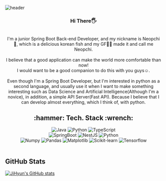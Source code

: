 ![header](https://capsule-render.vercel.app/api?type=waving&color=auto&height=300&section=header&text=Neopchi🐟&fontSize=90)
<div align="center">
  <h3>Hi There🖐</h3>
  <br/>
  I'm a junior Spring Boot Back-end Developer, and my nickname is Neopchi🐠, which is a delicious korean fish and my GF🙆‍♀️ made it and call me Neopchi.
  <br/><br/>
  I believe that a good application can make the world more comfortable than now!<br/>I would want to be a good companion to do this with you guys☺.
  <br/><br/>
  Even though I'm a Spring Boot Developer, but I'm interested in python as a second language, and usually use it when I want to make something interesting such as Data Science and Artificial Intelligence(Although I'm a novice), in addition, a simple API Server(Fast API). Because I believe that I can develop almost everything, which I think of, with python.

  <h2>
  :hammer: Tech. Stack :wrench:
  </h2>
  <img alt="Java" src ="https://img.shields.io/badge/Java-EF2D5E.svg?&style=for-the-badge&logo=Java&logoColor=white"/>
  <img alt="Python" src ="https://img.shields.io/badge/Python-3776AB.svg?&style=for-the-badge&logo=Python&logoColor=white"/>
  <img alt="TypeScript" src ="https://img.shields.io/badge/TypeScript-3178C6.svg?&style=for-the-badge&logo=TypeScript&logoColor=white"/>
  <br/>
  <img alt="SpringBoot" src ="https://img.shields.io/badge/Spring%20Boot-6DB33F.svg?&style=for-the-badge&logo=SpringBoot&logoColor=white"/>
  <img alt="NestJS" src ="https://img.shields.io/badge/NestJS-E0234E.svg?&style=for-the-badge&logo=NestJS&logoColor=white"/>
  <img alt="Python" src ="https://img.shields.io/badge/FastAPI-009688.svg?&style=for-the-badge&logo=FastAPI&logoColor=white"/>
  <br/>
  <img alt="Numpy" src ="https://img.shields.io/badge/Numpy-013243.svg?&style=for-the-badge&logo=NumPy&logoColor=white"/>
  <img alt="Pandas" src ="https://img.shields.io/badge/Pandas-150458.svg?&style=for-the-badge&logo=Pandas&logoColor=white"/>
  <img alt="Matplotlib" src ="https://img.shields.io/badge/Matplotlib-006600.svg?&style=for-the-badge&logoColor=white"/>
  <img alt="Scikit-learn" src ="https://img.shields.io/badge/Scikit&#8208;Learn-F7931E.svg?&style=for-the-badge&logo=scikit-learn&logoColor=white"/>
  <img alt="Tensorflow" src ="https://img.shields.io/badge/Tensorflow-FF6F00.svg?&style=for-the-badge&logo=tensorflow&logoColor=white"/>
  <br/><br/>
</div>

<h2>
  GitHub Stats
</h2>
  
  [![JiHyun's GitHub stats](https://github-readme-stats.vercel.app/api?username=dinb1242&count_private=true&show_icons=true&theme=dracula)](https://github.com/dinb1242)
